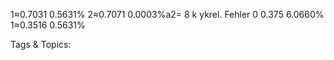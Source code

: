 1≈0.7031 0.5631%
2≈0.7071 0.0003%a2= 8
k ykrel. Fehler
0 0.375 6.0660%
1≈0.3516 0.5631%

   Tags & Topics:
   